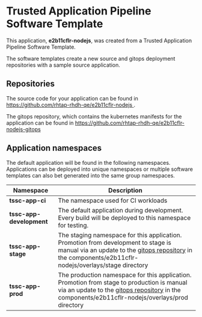 # Trusted Application Pipeline Software Template

This application, **e2b11cflr-nodejs**, was created from a Trusted Application Pipeline Software Template.

The software templates create a new source and gitops deployment repositories with a sample source application. 

## Repositories

The source code for your application can be found in [https://github.com/rhtap-rhdh-qe/e2b11cflr-nodejs ](https://github.com/rhtap-rhdh-qe/e2b11cflr-nodejs ).
 
The gitops repository, which contains the kubernetes manifests for the application can be found in 
[https://github.com/rhtap-rhdh-qe/e2b11cflr-nodejs-gitops ](https://github.com/rhtap-rhdh-qe/e2b11cflr-nodejs-gitops ) 

## Application namespaces 

The default application will be found in the following namespaces. Applications can be deployed into unique namespaces or multiple software templates can also bet generated into the same group namespaces.  

|  Namespace   |  Description   |  
| -------- | -------- |
| **tssc-app-ci** | The namespace used for CI workloads |
| **tssc-app-development** | The default application during development. Every build will be deployed to this namespace for testing. |
| **tssc-app-stage** | The staging namespace for this application. Promotion from development to stage is manual via an update to the [gitops repository](https://github.com/rhtap-rhdh-qe/e2b11cflr-nodejs-gitops ) in the components/e2b11cflr-nodejs/overlays/stage directory |
| **tssc-app-prod** | The production namespace for this application. Promotion from stage to production is manual via an update to the [gitops repository](https://github.com/rhtap-rhdh-qe/e2b11cflr-nodejs-gitops ) in the components/e2b11cflr-nodejs/overlays/prod directory |